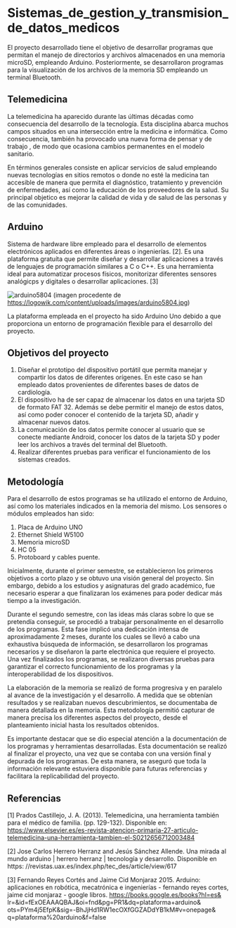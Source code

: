 # Sistemas_de_gestion_y_transmision_de_datos_medicos
El proyecto desarrollado tiene el objetivo de desarrollar programas que permitan el manejo de directorios y archivos almacenados en una memoria microSD, empleando Arduino. Posteriormente, se desarrollaron programas para la visualización de los archivos de la memoria SD empleando un terminal Bluetooth. 

## Telemedicina
La telemedicina ha aparecido durante las últimas décadas como consecuencia del desarrollo de la tecnología. Esta disciplina abarca muchos campos situados en una intersección entre la medicina e informática. Como consecuencia, también ha provocado una nueva forma de pensar y de trabajo , de modo que ocasiona cambios permanentes en el modelo sanitario. 

En términos generales consiste en aplicar servicios de salud empleando nuevas tecnologías en sitios  remotos o donde no esté la medicina tan accesible de manera que permita el diagnóstico, tratamiento y prevención de enfermedades, así como la educación de los proveedores de la salud. Su principal objetico es mejorar la calidad de vida y de salud de las personas y de las comunidades. 

## Arduino 
Sistema de hardware libre empleado para el desarrollo de elementos electrónicos aplicados en diferentes áreas o ingenierías. [2]. Es una plataforma gratuíta que permite diseñar y desarrollar aplicaciones a través de lenguajes de programación similares a C o C++. Es una herramienta ideal para automatizar procesos físicos, monitorizar diferentes sensores analógicps y digitales o desarrollar aplicaciones. [3]

![arduino5804](https://github.com/VictorBarcina/Sistemas_de_gestion_y_transmision_de_datos_medicos/assets/80346517/e4ed5cf3-0749-4fb0-8e35-00a45ae2b7d9) (imagen procedente de https://logowik.com/content/uploads/images/arduino5804.jpg) 


La plataforma empleada en el proyecto ha sido Arduino Uno debido a que proporciona un entorno de programación flexible para el desarrollo del proyecto. 

## Objetivos del proyecto
1. Diseñar el prototipo del dispositivo portátil que permita manejar y
compartir los datos de diferentes orígenes. En este caso se han empleado
datos provenientes de diferentes bases de datos de cardiología.
2. El dispositivo ha de ser capaz de almacenar los datos en una tarjeta
SD de formato FAT 32. Además se debe permitir el manejo de estos
datos, así como poder conocer el contenido de la tarjeta SD, añadir y
almacenar nuevos datos.
3. La comunicación de los datos permite conocer al usuario que se conecte
mediante Android, conocer los datos de la tarjeta SD y poder leer los
archivos a través del terminal del Bluetooth.
4. Realizar diferentes pruebas para verificar el funcionamiento de los
sistemas creados.

## Metodología 
Para el desarrollo de estos programas se ha utilizado el entorno de Arduino, así como los materiales indicados en la memoria del mismo. Los sensores o módulos empleados han sido: 
1. Placa de Arduino UNO
2. Ethernet Shield W5100
3. Memoria microSD
4. HC 05
5. Protoboard y cables puente.

Inicialmente, durante el primer semestre, se establecieron los primeros objetivos a corto plazo y se obtuvo una visión general del proyecto. Sin embargo, debido a los estudios y asignaturas del grado académico, fue necesario esperar a que finalizaran los exámenes para poder dedicar más tiempo a la investigación.

Durante el segundo semestre, con las ideas más claras sobre lo que se pretendía conseguir, se procedió a trabajar personalmente en el desarrollo de los programas. Esta fase implicó una dedicación intensa de aproximadamente 2 meses, durante los cuales se llevó a cabo una exhaustiva búsqueda de información, se desarrollaron los programas necesarios y se diseñaron la
parte electrónica que requiere el proyecto. Una vez finalizados los programas, se realizaron diversas pruebas para garantizar el correcto funcionamiento de los programas y la 
 interoperabilidad de los dispositivos.
 
La elaboración de la memoria se realizó de forma progresiva y en paralelo al avance de la investigación y el desarrollo. A medida que se obtenían resultados y se realizaban nuevos descubrimientos, se documentaba de manera detallada en la memoria. Esta metodología permitió capturar de manera precisa los diferentes aspectos del proyecto, desde el planteamiento
inicial hasta los resultados obtenidos.

Es importante destacar que se dio especial atención a la documentación de los programas y herramientas desarrolladas. Esta documentación se realizó al finalizar el proyecto, una vez que se contaba con una versión final y depurada de los programas. De esta manera, se aseguró que toda la información relevante estuviera disponible para futuras referencias y facilitara la replicabilidad del proyecto.


## Referencias
[1] Prados Castillejo, J. A. (2013). Telemedicina, una herramienta también para el médico de familia. (pp. 129-132). Disponible en: https://www.elsevier.es/es-revista-atencion-primaria-27-articulo-telemedicina-una-herramienta-tambien-el-S0212656712003484 

[2] Jose Carlos Herrero Herranz and Jesús Sánchez Allende. Una mirada al
mundo arduino | herrero herranz | tecnología y desarrollo. Disponible en https:
//revistas.uax.es/index.php/tec_des/article/view/617

[3] Fernando Reyes Cortés and Jaime Cid Monjaraz 2015. Arduino: aplicaciones
en robótica, mecatrónica e ingenierías - fernando reyes cortes, jaime cid
monjaraz - google libros. https://books.google.es/books?hl=es&
lr=&id=fExOEAAAQBAJ&oi=fnd&pg=PR1&dq=plataforma+arduino&
ots=PYm4j5EfpK&sig=-BhJjHd1RW1ecOXfGGZADdYB1kM#v=onepage&
q=plataforma%20arduino&f=false
